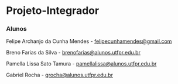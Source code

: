 # Projeto-Integrador

### Alunos
Felipe Archanjo da Cunha Mendes - felipecunhamendes@gmail.com

Breno Farias da Silva - brenofarias@alunos.utfpr.edu.br

Pamella Lissa Sato Tamura - pamellalissa@alunos.utfpr.edu.br

Gabriel Rocha - grocha@alunos.utfpr.edu.br
